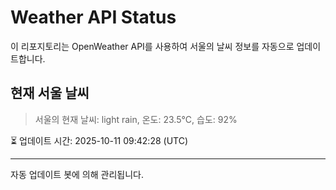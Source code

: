 
# Weather API Status

이 리포지토리는 OpenWeather API를 사용하여 서울의 날씨 정보를 자동으로 업데이트합니다.

## 현재 서울 날씨
> 서울의 현재 날씨: light rain, 온도: 23.5°C, 습도: 92%

⏳ 업데이트 시간: 2025-10-11 09:42:28 (UTC)

---
자동 업데이트 봇에 의해 관리됩니다.
